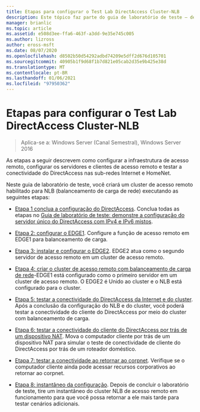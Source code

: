 ```yaml
---
title: Etapas para configurar o Test Lab DirectAccess Cluster-NLB
description: Este tópico faz parte do guia de laboratório de teste – demonstre o DirectAccess em um cluster com o NLB do Windows para Windows Server 2016
manager: brianlic
ms.topic: article
ms.assetid: e508d3ee-ffa6-463f-a3dd-9e35e745c005
ms.author: lizross
author: eross-msft
ms.date: 08/07/2020
ms.openlocfilehash: d8502b50d54292adbd74209e5dff2d676d105701
ms.sourcegitcommit: 40905b1f9d68f1b7d821e05cab2d35e9b425e38d
ms.translationtype: MT
ms.contentlocale: pt-BR
ms.lasthandoff: 01/06/2021
ms.locfileid: "97950362"
---
```

# <a name="steps-for-configuring-the-directaccess-cluster-nlb-test-lab"></a>Etapas para configurar o Test Lab DirectAccess Cluster-NLB

>Aplica-se a: Windows Server (Canal Semestral), Windows Server 2016

As etapas a seguir descrevem como configurar a infraestrutura de acesso remoto, configurar os servidores e clientes de acesso remoto e testar a conectividade do DirectAccess nas sub-redes Internet e HomeNet.

Neste guia de laboratório de teste, você criará um cluster de acesso remoto habilitado para NLB (balanceamento de carga de rede) executando as seguintes etapas:

-   [Etapa 1 conclua a configuração do DirectAccess](STEP-1-Complete-the-DirectAccess-Configuration.md). Conclua todas as etapas no [Guia de laboratório de teste: demonstre a configuração do servidor único do DirectAccess com IPv4 e IPv6 mistos](https://go.microsoft.com/fwlink/p/?LinkId=237004).

-   [Etapa 2: configurar o EDGE1](STEP-2-Configure-EDGE1.md). Configure a função de acesso remoto em EDGE1 para balanceamento de carga.

-   [Etapa 3: instalar e configurar o EDGE2](STEP-3-Install-and-Configure-EDGE2.md). EDGE2 atua como o segundo servidor de acesso remoto em um cluster de acesso remoto.

-   [Etapa 4: criar o cluster de acesso remoto com balanceamento de carga de rede](STEP-4-Create-the-Network-Load-Balanced-Remote-Access-Cluster.md)-EDGE1 está configurado como o primeiro servidor em um cluster de acesso remoto. O EDGE2 é Unido ao cluster e o NLB está configurado para o cluster.

-   [Etapa 5: testar a conectividade do DirectAccess da Internet e do cluster](STEP-5-Test-DirectAccess-Connectivity-from-the-Internet-and-Through-the-Cluster.md). Após a conclusão da configuração do NLB e do cluster, você poderá testar a conectividade do cliente do DirectAccess por meio do cluster com balanceamento de carga.

-   [Etapa 6: testar a conectividade do cliente do DirectAccess por trás de um dispositivo NAT](STEP-6-Test-DirectAccess-Client-Connectivity-from-Behind-a-NAT-Device.md). Mova o computador cliente por trás de um dispositivo NAT para simular o teste de conectividade de cliente do DirectAccess por trás de um roteador doméstico.

-   [Etapa 7: testar a conectividade ao retornar ao corpnet](STEP-7-Test-Connectivity-When-Returning-to-the-Corpnet.md). Verifique se o computador cliente ainda pode acessar recursos corporativos ao retornar ao corpnet.

-   [Etapa 8: instantâneo da configuração](da-cluster-nlb-s8-snapshot.md). Depois de concluir o laboratório de teste, tire um instantâneo do cluster NLB de acesso remoto em funcionamento para que você possa retornar a ele mais tarde para testar cenários adicionais.



